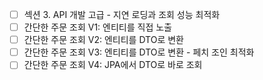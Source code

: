 - [ ] 섹션 3. API 개발 고급 - 지연 로딩과 조회 성능 최적화
- [ ] 간단한 주문 조회 V1: 엔티티를 직접 노출
- [ ] 간단한 주문 조회 V2: 엔티티를 DTO로 변환
- [ ] 간단한 주문 조회 V3: 엔티티를 DTO로 변환 - 페치 조인 최적화
- [ ] 간단한 주문 조회 V4: JPA에서 DTO로 바로 조회